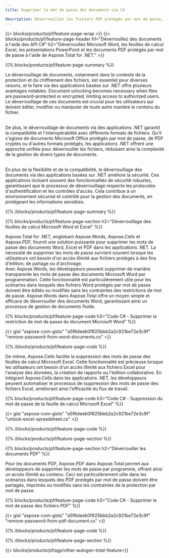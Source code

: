 ```yaml
---
title: Supprimer le mot de passe des documents via C# 

description: Déverrouillez les fichiers PDF protégés par mot de passe, les feuilles de calcul Microsoft Word, les feuilles de calcul Excel et les fichiers de présentation PowerPoint via votre application C#.
---
```


{{< blocks/products/pf/feature-page-wrap >}}
{{< blocks/products/pf/feature-page-header h1="Déverrouillez des documents à l'aide des API C#" h2="Déverrouillez Microsoft Word, les feuilles de calcul Excel, les présentations PowerPoint et les documents PDF protégés par mot de passe à l'aide de Aspose.Total for .NET." >}}

{{% blocks/products/pf/feature-page-summary %}}

Le déverrouillage de documents, notamment dans le contexte de la protection et du chiffrement des fichiers, est essentiel pour diverses raisons, et le faire via des applications basées sur .NET offre plusieurs avantages notables. Document unlocking becomes necessary when files are password-protected or encrypted, limiting access to authorized users. Le déverrouillage de ces documents est crucial pour les utilisateurs qui doivent éditer, modifier ou manipuler de toute autre manière le contenu du fichier. <br /><br />

De plus, le déverrouillage de documents via des applications .NET garantit la compatibilité et l'interopérabilité avec différents formats de fichiers. Qu'il s'agisse de documents Microsoft Office protégés par mot de passe, de PDF cryptés ou d'autres formats protégés, les applications .NET offrent une approche unifiée pour déverrouiller les fichiers, réduisant ainsi la complexité de la gestion de divers types de documents.<br /><br />

En plus de la flexibilité et de la compatibilité, le déverrouillage des documents via des applications basées sur .NET améliore la sécurité. Ces applications incluent souvent des fonctionnalités de sécurité robustes, garantissant que le processus de déverrouillage respecte les protocoles d'authentification et les contrôles d'accès. Cela contribue à un environnement sécurisé et contrôlé pour la gestion des documents, en protégeant les informations sensibles.

{{% /blocks/products/pf/feature-page-summary  %}}

{{% blocks/products/pf/feature-page-section  h2="Déverrouillage des feuilles de calcul Microsoft Word et Excel" %}}

Aspose.Total for .NET, englobant Aspose.Words, Aspose.Cells et Aspose.PDF, fournit une solution puissante pour supprimer les mots de passe des documents Word, Excel et PDF dans les applications .NET. La nécessité de supprimer les mots de passe survient souvent lorsque les utilisateurs ont besoin d'un accès illimité aux fichiers protégés à des fins d'édition, de partage ou d'archivage.<br />
Avec Aspose.Words, les développeurs peuvent supprimer de manière transparente les mots de passe des documents Microsoft Word par programmation. Cette fonctionnalité est particulièrement utile pour les scénarios dans lesquels des fichiers Word protégés par mot de passe doivent être édités ou modifiés sans les contraintes des restrictions de mot de passe. Aspose.Words dans Aspose.Total offre un moyen simple et efficace de déverrouiller des documents Word, garantissant ainsi un processus de gestion de documents fluide.

{{% blocks/products/pf/feature-page-code h3="Code C# - Supprimer la restriction de mot de passe du document Microsoft Word" %}}

{{< gist "aspose-com-gists" "a5f6deeb0f825bbb2a2c921be72e3c9f" "remove-password-from-word-documents.cs" >}}

{{% /blocks/products/pf/feature-page-code  %}}

De même, Aspose.Cells facilite la suppression des mots de passe des feuilles de calcul Microsoft Excel. Cette fonctionnalité est précieuse lorsque les utilisateurs ont besoin d'un accès illimité aux fichiers Excel pour l'analyse des données, la création de rapports ou l'édition collaborative. En intégrant Aspose.Cells dans les applications .NET, les développeurs peuvent automatiser le processus de suppression des mots de passe des fichiers Excel, améliorant ainsi l'efficacité du flux de travail.

{{% blocks/products/pf/feature-page-code h3="Code C# - Suppression du mot de passe de la feuille de calcul Microsoft Excel" %}}

{{< gist "aspose-com-gists" "a5f6deeb0f825bbb2a2c921be72e3c9f" "unlock-excel-spreadsheet.cs" >}}

{{% /blocks/products/pf/feature-page-code  %}}

{{% /blocks/products/pf/feature-page-section %}}

{{% blocks/products/pf/feature-page-section  h2="Déverrouiller les documents PDF" %}}

Pour les documents PDF, Aspose.PDF dans Aspose.Total permet aux développeurs de supprimer les mots de passe par programme, offrant ainsi un accès illimité au contenu. Ceci est particulièrement utile dans les scénarios dans lesquels des PDF protégés par mot de passe doivent être partagés, imprimés ou modifiés sans les contraintes de la protection par mot de passe.

{{% blocks/products/pf/feature-page-code h3="Code C# - Supprimer le mot de passe des fichiers PDF" %}}

{{< gist "aspose-com-gists" "a5f6deeb0f825bbb2a2c921be72e3c9f" "remove-password-from-pdf-document.cs" >}}

{{% /blocks/products/pf/feature-page-code  %}}

{{% /blocks/products/pf/feature-page-section %}}

{{< blocks/products/pf/agp/other-autogen-total-feature>}}